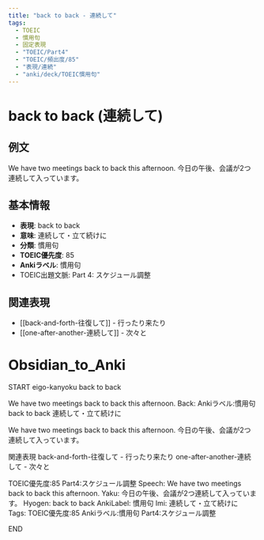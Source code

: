 ```yaml
---
title: "back to back - 連続して"
tags:
  - TOEIC
  - 慣用句
  - 固定表現
  - "TOEIC/Part4"
  - "TOEIC/頻出度/85"
  - "表現/連続"
  - "anki/deck/TOEIC慣用句"
---
```


# back to back (連続して)
## 例文
We have two meetings back to back this afternoon.
今日の午後、会議が2つ連続して入っています。
## 基本情報
- **表現**: back to back
- **意味**: 連続して・立て続けに
- **分類**: 慣用句
- **TOEIC優先度**: 85
- **Ankiラベル**: 慣用句
- TOEIC出題文脈: Part 4: スケジュール調整
## 関連表現
- [[back-and-forth-往復して]] - 行ったり来たり
- [[one-after-another-連続して]] - 次々と

# Obsidian_to_Anki
START
eigo-kanyoku
back to back

We have two meetings back to back this afternoon.
Back: 
Ankiラベル:慣用句
back to back
連続して・立て続けに

We have two meetings back to back this afternoon.
今日の午後、会議が2つ連続して入っています。

関連表現
back-and-forth-往復して - 行ったり来たり
one-after-another-連続して - 次々と

TOEIC優先度:85
Part4:スケジュール調整
Speech: We have two meetings back to back this afternoon.
Yaku: 今日の午後、会議が2つ連続して入っています。
Hyogen: back to back
AnkiLabel: 慣用句
Imi: 連続して・立て続けに
Tags: TOEIC優先度:85 Ankiラベル:慣用句 Part4:スケジュール調整
<!--ID: 1751043183021-->
END
